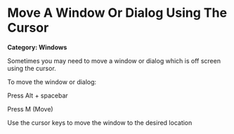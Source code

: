 # Move A Window Or Dialog Using The Cursor

__Category: Windows__

Sometimes you may need to move a window or dialog which is off screen using the cursor. 

To move the window or dialog:

Press Alt + spacebar

Press M (Move)

Use the cursor keys to move the window to the desired location